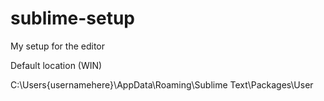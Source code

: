 # sublime-setup
My setup for the editor

Default location (WIN)

C:\Users\{usernamehere}\AppData\Roaming\Sublime Text\Packages\User
